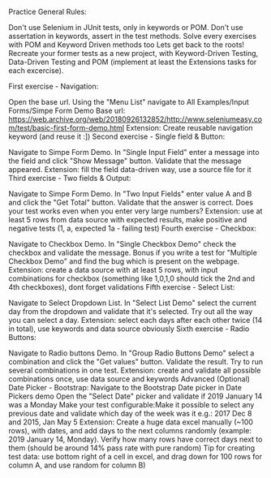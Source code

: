 Practice
General Rules:

Don't use Selenium in JUnit tests, only in keywords or POM.
Don't use assertation in keywords, assert in the test methods.
Solve every exercises with POM and Keyword Driven methods too
Lets get back to the roots! Recreate your former tests as a new project, with Keyword-Driven Testing, Data-Driven Testing and POM (implement at least the Extensions tasks for each excercise).

First exercise - Navigation:

Open the base url. Using the "Menu List" navigate to All Examples/Input Forms/Simpe Form Demo
Base url: https://web.archive.org/web/20180926132852/http://www.seleniumeasy.com/test/basic-first-form-demo.html
Extension: Create reusable navigation keyword (and reuse it :])
Second exercise - Single field & Button:

Navigate to Simpe Form Demo. In "Single Input Field" enter a message into the field and click "Show Message" button. Validate that the message appeared.
Extension: fill the field data-driven way, use a source file for it
Third exercise - Two fields & Output:

Navigate to Simpe Form Demo. In "Two Input Fields" enter value A and B and click the "Get Total" button. Validate that the answer is correct.
Does your test works even when you enter very large numbers?
Extension: use at least 5 rows from data source with expected results, make positive and negative tests (1, a, expected 1a - failing test)
Fourth exercise - Checkbox:

Navigate to Checkbox Demo. In "Single Checkbox Demo" check the checkbox and validate the message.
Bonus if you write a test for "Multiple Checkbox Demo" and find the bug which is present on the webpage.
Extension: create a data source with at least 5 rows, with input combinations for checkbox (something like 1,0,1,0 should tick the 2nd and 4th checkboxes), dont forget validations
Fifth exercise - Select List:

Navigate to Select Dropdown List. In "Select List Demo" select the current day from the dropdown and validate that it's selected.
Try out all the way you can select a day.
Extension: select each days after each other twice (14 in total), use keywords and data source obviously
Sixth exercise - Radio Buttons:

Navigate to Radio buttons Demo. In "Group Radio Buttons Demo" select a combination and click the "Get values" button. Validate the result.
Try to run several combinations in one test.
Extension: create and validate all possible combinations once, use data source and keywords
Advanced (Optional)
Date Picker - Bootstrap:
Navigate to the Bootstrap Date picker in Date Pickers demo
Open the "Select Date" picker and validate if 2019 January 14 was a Monday
Make your test configurable:Make it possible to select any previous date and validate which day of the week was it e.g.: 2017 Dec 8 and 2015, Jan May 5
Extension: Create a huge data excel manually (~100 rows), with dates, and add days to the next columns randomly (example: 2019 January 14, Monday). Verify how many rows have correct days next to them (should be around 14% pass rate with pure random)
Tip for creating test data: use bottom right of a cell in excel, and drag down for 100 rows for column A, and use random for column B)
